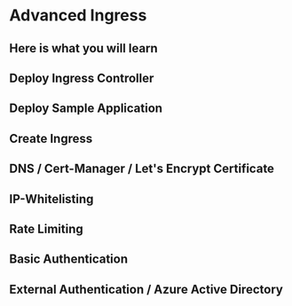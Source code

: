# Advanced Ingress #

## Here is what you will learn ##

## Deploy Ingress Controller ##

## Deploy Sample Application ##

## Create Ingress ##

## DNS / Cert-Manager / Let's Encrypt Certificate ##

## IP-Whitelisting ##

## Rate Limiting ##

## Basic Authentication ##

## External Authentication / Azure Active Directory ##

